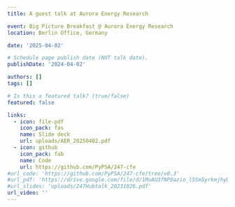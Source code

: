 ```yaml
---
title: A guest talk at Aurora Energy Research

event: Big Picture Breakfast @ Aurora Energy Research
location: Berlin Office, Germany

date: '2025-04-02'

# Schedule page publish date (NOT talk date).
publishDate: '2024-04-02'

authors: []
tags: []

# Is this a featured talk? (true/false)
featured: false

links:
  - icon: file-pdf
    icon_pack: fas
    name: Slide deck
    url: uploads/AER_20250402.pdf
  - icon: github
    icon_pack: fab
    name: Code
    url: https://github.com/PyPSA/247-cfe
#url_code: 'https://github.com/PyPSA/247-cfe/tree/v0.3'
#url_pdf: 'https://drive.google.com/file/d/1MuAU3fNP0azio_lSSm5yrkmjhyD2X3YH/view?usp=sharing'
#url_slides: 'uploads/247Hubtalk_20231026.pdf'
url_video: ''
---
```


